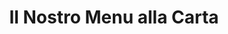 ---
templateKey: product-page
title: Il Nostro Menu alla Carta
image: /img/29090588_187364998715856_5683502580387282944_n.jpg
heading: Cosa Offriamo
description: >-
  Essendo basato sul pesce fresco scelto dallo Chef ogni mattina, il nostro menu
  varia SEMPRE, eh sì! Ma vi abbiamo scritto comunque qualche esempio di piatti
  tipici per mettervi l’acquolina in bocca…
pricing:
  heading: I Suggerimenti dello Chef
  plans:
    - items:
        - Insalata di polpo con fagiolini all’extravergine
        - Sarde in Saor
        - Ostriche fines claires
        - Calamari con porcini su panissa al pistacchio
        - Carpaccio di tonno con salsa agli agrumi
      plan: Antipasti
    - items:
        - Spaghetti alle vongole veraci
        - Linguine all’astice
        - Risotto ai frutti di mare
        - Trofie al pesto
        - Pasta alla bottarga di muggine con trombette
      plan: Primi Piatti
    - items:
        - Pescato del giorno con patate e olive taggiasche
        - Filetto di tonno alla griglia con ratatuille
        - Gamberoni di Oneglia alla griglia
        - Fritto misto*
      plan: Secondi Piatti
intro:
  blurbs:
    - image: /img/menu_06.png
      text: >-
        Improntato su una cucina mediterranea
    - image: /img/conchiglia.png
      text: >-
        Basato sul pesce fresco e prodotti del territorio
    - image: /img/menu_03.png
      text: >-
        Preparato al momento
  heading: Il Nostro Menu
  description: >-
    Essendo basato sul pesce fresco scelto dallo Chef ogni mattina, il nostro menu varia SEMPRE, eh sì!
    Ma vi abbiamo scritto comunque qualche esempio di piatti tipici per mettervi l’acquolina in bocca…
    Abbiamo pure una buona scelta di dolci tra i quali il torroncino ghiacciato con salsa alla menta, il creme caramel, la torta al limone o al cioccolato ed altri a seconda della stagione. La nostra carta dei vini contiene una vasta gamma di vini liguri e sardi e una buona rappresentanza delle altre regioni d’Italia.
main:
  heading: >-
    Oppure venite da noi…
  description: >-
    e lasciatevi consigliare dallo Chef e scoprite il pesce fresco del giorno!
    
  image1:
    alt: Gamberoni Freschi
    image: /img/30604202_984371245067141_3002335826718752768_n.jpg
  image2:
    alt: Moscardini
    image: /img/35617536_270808226799285_8575054140932096000_n.jpg
  image3:
    alt: Riccio di mare
    image: /img/50883760_131604997883093_8817560896456359312_n.jpg
testimonials:
  - author: '"Pranzo con amici"'
    quote: >-
      Splendido pranzo in riva al mare. Il cibo era ottimo e il servizio
      eccellente. Facilissimo da raggiungere, con una vista mozzafiato sul mare
      e sulla collina. Ve lo consiglio vivamente
  - author: '"Piacevolissimo Pranzo Sul Mare"'
    quote: >-
      Ottima cucina, squisiti gli antipasti, superbo il risotto ai frutti di
      mare. Grande cortesia del personale. Cosa dire della posizione? Una
      Terrazza sul mare
full_image: /img/la-foce.png

---